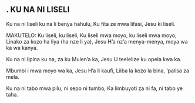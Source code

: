 ## . KU NA NI LISELI

Ku na ni liseli ku na li benya hahulu,
Ku fita ze mwa lifasi, Jesu ki liseli.

MAKUTELO:
Ku liseli, ku liseli,
Ku liseli mwa moyo, ku liseli mwa moyo,
Linako za kozo ha liya (ha nze li ya),
Jesu H’a nz’a menya-menya, moya wa ka wa kanya.


Ku na ni lipina ku na, za ku Mulen’a ka,
Jesu U teelelize ku opela kwa ka.


Mbumbi i mwa moyo wa ka, Jesu H’a li kaufi,
Liiba la kozo la bina, ‘palisa za mela.


Ku na ni tabo mwa pilu, ni sepo ni tumbo,
Ka limbuyoti za ni fa, ni tabo ye taha.

